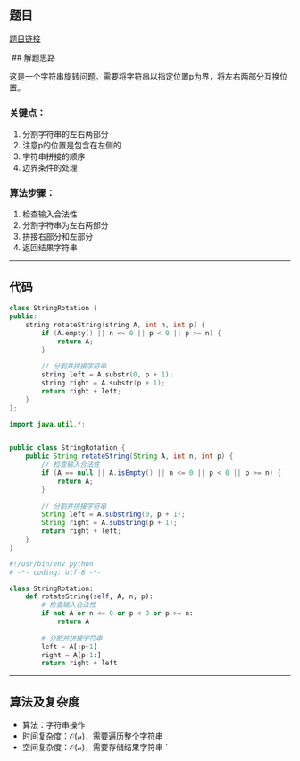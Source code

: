## 题目
[题目链接](https://www.nowcoder.com/practice/85062aa6016640d188a6a0daf9f5da0e?tpId=182&tqId=25285&sourceUrl=/exam/oj&channenl=wgithub&fromPut=wgithub)

`## 解题思路

这是一个字符串旋转问题。需要将字符串以指定位置p为界，将左右两部分互换位置。

### 关键点：
1. 分割字符串的左右两部分
2. 注意p的位置是包含在左侧的
3. 字符串拼接的顺序
4. 边界条件的处理

### 算法步骤：
1. 检查输入合法性
2. 分割字符串为左右两部分
3. 拼接右部分和左部分
4. 返回结果字符串

---

## 代码

```cpp []
class StringRotation {
public:
    string rotateString(string A, int n, int p) {
        if (A.empty() || n <= 0 || p < 0 || p >= n) {
            return A;
        }
        
        // 分割并拼接字符串
        string left = A.substr(0, p + 1);
        string right = A.substr(p + 1);
        return right + left;
    }
};

```

```java []
import java.util.*;


public class StringRotation {
    public String rotateString(String A, int n, int p) {
        // 检查输入合法性
        if (A == null || A.isEmpty() || n <= 0 || p < 0 || p >= n) {
            return A;
        }
        
        // 分割并拼接字符串
        String left = A.substring(0, p + 1);
        String right = A.substring(p + 1);
        return right + left;
    }
}
```
```python []
#!/usr/bin/env python
# -*- coding: utf-8 -*-

class StringRotation:
    def rotateString(self, A, n, p):
        # 检查输入合法性
        if not A or n <= 0 or p < 0 or p >= n:
            return A
            
        # 分割并拼接字符串
        left = A[:p+1]
        right = A[p+1:]
        return right + left

```

---

## 算法及复杂度
- 算法：字符串操作
- 时间复杂度：$\mathcal{O(n)}$，需要遍历整个字符串
- 空间复杂度：$\mathcal{O(n)}$，需要存储结果字符串
`
